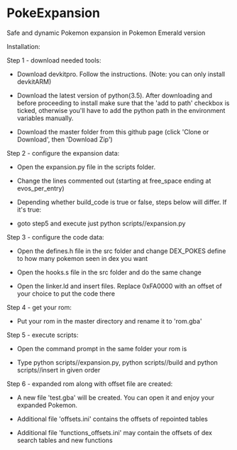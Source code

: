 # PokeExpansion
Safe and dynamic Pokemon expansion in Pokemon Emerald version

Installation:

Step 1 - download needed tools:

- Download devkitpro. Follow the instructions.
(Note: you can only install devkitARM)

- Download the latest version of python(3.5).
After downloading and before proceeding to install make sure that the 'add to path' checkbox is ticked, otherwise you'll have to add the python path in the environment variables manually.

- Download the master folder from this github page
(click 'Clone or Download', then 'Download Zip')

Step 2 - configure the expansion data:

- Open the expansion.py file in the scripts folder.

- Change the lines commented out
(starting at free_space ending at evos_per_entry)

- Depending whether build_code is true or false, steps below will differ. If it's true:

* goto step5 and execute just python scripts//expansion.py

Step 3 - configure the code data:

- Open the defines.h file in the src folder and change DEX_POKES define to how many pokemon seen in dex you want

- Open the hooks.s file in the src folder and do the same change

- Open the linker.ld and insert files. Replace 0xFA0000 with an offset of your choice to put the code there

Step 4 - get your rom:

- Put your rom in the master directory and rename it to 'rom.gba'

Step 5 - execute scripts:

- Open the command prompt in the same folder your rom is

- Type python scripts//expansion.py, python scripts//build and python scripts//insert in given order

Step 6 - expanded rom along with offset file are created:

- A new file 'test.gba' will be created. You can open it and enjoy your expanded Pokemon.

- Additional file 'offsets.ini' contains the offsets of repointed tables

- Additional file 'functions_offsets.ini' may contain the offsets of dex search tables and new functions
